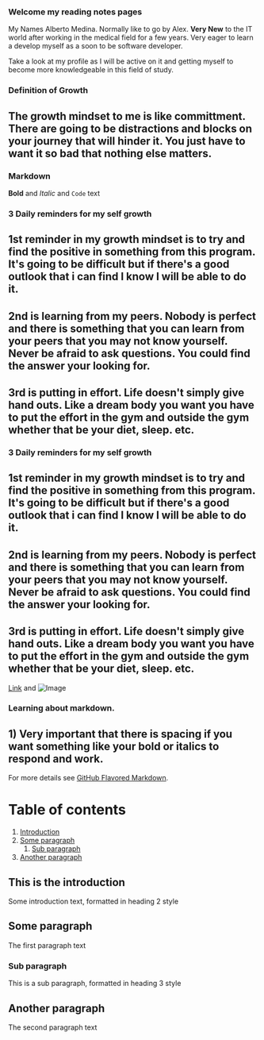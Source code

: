 ### Welcome my reading notes pages

My Names Alberto Medina. Normally like to go by Alex. **Very New** to the IT world after working in the medical field for a few years. Very eager to learn a develop myself as a soon to be software developer.

Take a look at my profile as I will be active on it and getting myself to become more knowledgeable in this field of study.
### Definition of Growth
## The growth mindset to me is like committment. There are going to be distractions and blocks on your journey that will hinder it. You just have to want it so bad that nothing else matters.
### Markdown

**Bold** and _Italic_ and `Code` text
### 3 Daily reminders for my self growth
## 1st reminder in my growth mindset is to try and find the positive in something from this program. It's going to be difficult but if there's a good outlook that i can find I know I will be able to do it.
## 2nd is learning from my peers. Nobody is perfect and there is something that you can learn from your peers that you may not know yourself. Never be afraid to ask questions. You could find the answer your looking for.
## 3rd is putting in effort. Life doesn't simply give hand outs. Like a dream body you want you have to put the effort in the gym and outside the gym whether that be your diet, sleep. etc.

### 3 Daily reminders for my self growth
## 1st reminder in my growth mindset is to try and find the positive in something from this program. It's going to be difficult but if there's a good outlook that i can find I know I will be able to do it.
## 2nd is learning from my peers. Nobody is perfect and there is something that you can learn from your peers that you may not know yourself. Never be afraid to ask questions. You could find the answer your looking for.
## 3rd is putting in effort. Life doesn't simply give hand outs. Like a dream body you want you have to put the effort in the gym and outside the gym whether that be your diet, sleep. etc.
[Link](url) and ![Image](src)

### Learning about markdown.
## 1) Very important that there is spacing if you want something like your bold or italics to respond and work.
For more details see [GitHub Flavored Markdown](https://guides.github.com/features/mastering-markdown/).

# Table of contents
1. [Introduction](#introduction)
2. [Some paragraph](#paragraph1)
    1. [Sub paragraph](#subparagraph1)
3. [Another paragraph](#paragraph2)

## This is the introduction <a name="introduction"></a>
Some introduction text, formatted in heading 2 style

## Some paragraph <a name="paragraph1"></a>
The first paragraph text

### Sub paragraph <a name="subparagraph1"></a>
This is a sub paragraph, formatted in heading 3 style

## Another paragraph <a name="paragraph2"></a>
The second paragraph text